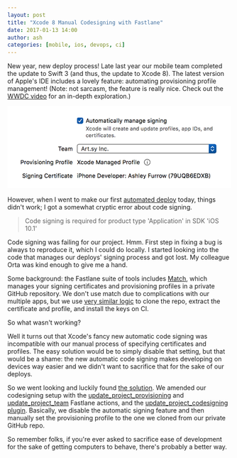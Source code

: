```yaml
---
layout: post
title: "Xcode 8 Manual Codesigning with Fastlane"
date: 2017-01-13 14:00
author: ash
categories: [mobile, ios, devops, ci]
---
```


New year, new deploy process! Late last year our mobile team completed the update to Swift 3 (and thus, the update to Xcode 8). The latest version of Apple's IDE includes a lovely feature: automating provisioning profile management! (Note: not sarcasm, the feature is really nice. Check out the [WWDC video](https://developer.apple.com/videos/play/wwdc2016/401/) for an in-depth exploration.)

![Automatic code signing settings](/images/2017-01-13-xcode-8-fastlane-codesigning/xcode-screenshot.png)

However, when I went to make our first [automated deploy](http://artsy.github.io/blog/2015/12/15/Automating-Testflight-Deploys/) today, things didn't work; I got a somewhat cryptic error about code signing.

<!-- more -->

> Code signing is required for product type 'Application' in SDK 'iOS 10.1'

Code signing was failing for our project. Hmm. First step in fixing a bug is always to reproduce it, which I could do locally. I started looking into the code that manages our deploys' signing process and got lost. My colleague Orta was kind enough to give me a hand.

Some background: the Fastlane suite of tools includes [Match](https://github.com/fastlane/fastlane/tree/master/match), which manages your signing certificates and provisioning profiles in a private GitHub repository. We don't use match due to complications with our multiple apps, but we use [very similar logic](https://github.com/artsy/eigen/blob/608f60860165dd9b3c376da00492a3cb36bf5214/fastlane/Fastfile#L95-L130) to clone the repo, extract the certificate and profile, and install the keys on CI.

So what wasn't working?

Well it turns out that Xcode's fancy new automatic code signing was incompatible with our manual process of specifying certificates and profiles. The easy solution would be to simply disable that setting, but that would be a shame: the new automatic code signing makes developing on devices way easier and we didn't want to sacrifice that for the sake of our deploys.

So we went looking and luckily found [the solution](https://github.com/artsy/eigen/pull/2104). We amended our codesigning setup with the [update_project_provisioning](https://docs.fastlane.tools/actions/#update_project_provisioning) and [update_project_team](https://docs.fastlane.tools/actions/#update_project_team) Fastlane actions, and the [update_project_codesigning plugin](https://github.com/hjanuschka/fastlane-plugin-update_project_codesigning). Basically, we disable the automatic signing feature and then manually set the provisioning profile to the one we cloned from our private GitHub repo.

So remember folks, if you're ever asked to sacrifice ease of development for the sake of getting computers to behave, there's probably a better way.
